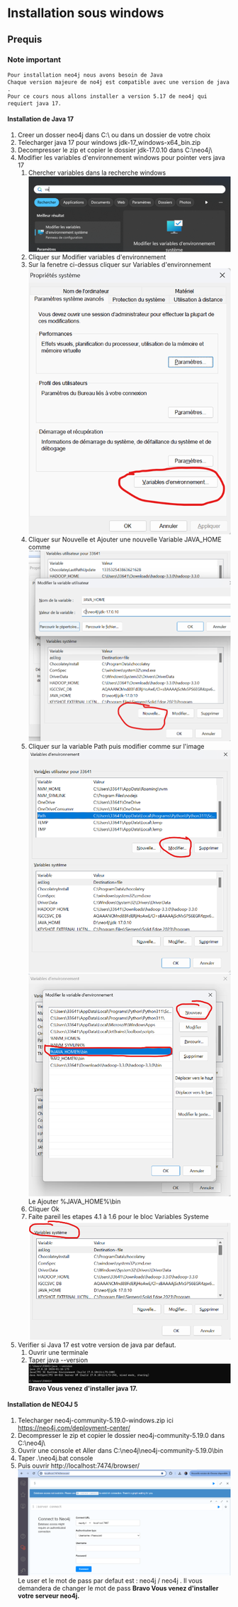# Installation sous windows
## Prequis ##
### Note important
```
Pour installation neo4j nous avons besoin de Java
Chaque version majeure de no4j est compatible avec une version de java .
Pour ce cours nous allons installer a version 5.17 de neo4j qui requiert java 17.
```
#### Installation de Java 17
1. Creer un dosser neo4j dans C:\ ou dans un dossier de votre choix
2. Telecharger java 17 pour windows jdk-17_windows-x64_bin.zip
3.  Decompresser le zip et copier le dossier jdk-17.0.10 dans C:\neo4j\
4. Modifier les variables d'environnement windows pour pointer vers java 17
   1. Chercher variables dans la recherche windows
      ![img.png](img.png)
   2. Cliquer sur Modifier variables d'environnement
   3. Sur la fenetre ci-dessus cliquer sur Variables d'environnement
        ![img_1.png](img_1.png)
   4. Cliquer sur Nouvelle et Ajouter une nouvelle Variable JAVA_HOME comme
        ![img_2.png](img_2.png)
   5. Cliquer sur la variable Path puis modifier comme sur l'image
        ![img_3.png](img_3.png)
        ![img_4.png](img_4.png)   
       Le Ajouter %JAVA_HOME%\bin
   6. Cliquer Ok 
   7. Faite pareil les etapes  4.1 à 1.6 pour le bloc Variables Systeme
        ![img_5.png](img_5.png)
8. Verifier si Java 17 est votre version de java par defaut.
   1. Ouvrir une terminale
   2. Taper java --version
    ![img_6.png](img_6.png)
**Bravo Vous venez d'installer java 17.**

#### Installation de NEO4J 5  
1. Telecharger   neo4j-community-5.19.0-windows.zip  ici https://neo4j.com/deployment-center/
2.  Decompresser le zip et copier le dossier neo4j-community-5.19.0 dans C:\neo4j\
3. Ouvrir une console et Aller dans C:\neo4j\neo4j-community-5.19.0\bin
4. Taper .\neo4j.bat console
5. Puis ouvrir http://localhost:7474/browser/
    ![img_7.png](img_7.png)
    Le user et le mot de pass par defaut est : neo4j / neo4j . Il vous demandera de  changer le mot de pass
   **Bravo Vous venez d'installer votre serveur neo4j.**

